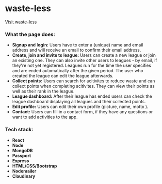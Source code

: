 # waste-less

[Visit waste-less](https://waste-less.herokuapp.com/)

### What the page does:

- **Signup and login:** Users have to enter a (unique) name and email address and will receive an email to confirm their email address.
- **Create, join and invite to league:** Users can create a new league or join an existing one. They can also invite other users to leagues - by email, if they're not yet registered. Leagues run for the time the user specifies and are ended automatically after the given period. The user who created the league can edit the league afterwards.
- **Collect points:** Users can search for acitivites to reduce waste and can collect points when completing acitivites. They can view their points as well as their rank in the league.
- **League dashboard:** After their league has ended users can check the league dashboard displaying all leagues and their collected points.
- **Edit profile:** Users can edit their own profile (picture, name, motto ).
- **Contact:** Users can fill in a contact form, if they have any questions or want to add activities to the app.

### Tech stack:

- **React**
- **Node**
- **MongoDB**
- **Passport**
- **Express**
- **HTML/CSS/Bootstrap**
- **Nodemailer**
- **Cloudinary**
